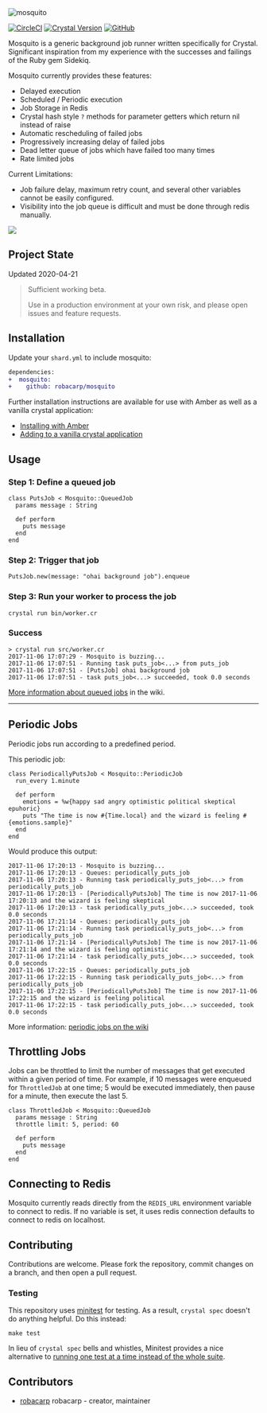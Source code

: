 
<img src="logo/logotype_horizontal.svg" alt="mosquito">

[![CircleCI](https://img.shields.io/circleci/project/github/robacarp/mosquito/master.svg?logo=circleci&label=Circle%20CI&style=for-the-badge)](https://circleci.com/gh/robacarp/mosquito)
[![Crystal Version](https://img.shields.io/badge/crystal-0.34-blueviolet.svg?longCache=true&style=for-the-badge)](https://crystal-lang.org/)
[![GitHub](https://img.shields.io/github/license/robacarp/mosquito.svg?style=for-the-badge)](https://tldrlegal.com/license/mit-license)

Mosquito is a generic background job runner written specifically for Crystal. Significant inspiration from my experience with the successes and failings of the Ruby gem Sidekiq.

Mosquito currently provides these features:
- Delayed execution
- Scheduled / Periodic execution
- Job Storage in Redis
- Crystal hash style `?` methods for parameter getters which return nil instead of raise
- Automatic rescheduling of failed jobs
- Progressively increasing delay of failed jobs
- Dead letter queue of jobs which have failed too many times
- Rate limited jobs

Current Limitations:
- Job failure delay, maximum retry count, and several other variables cannot be easily configured.
- Visibility into the job queue is difficult and must be done through redis manually.

![](https://cdn.shopify.com/s/files/1/0242/0179/products/amber1_1024x1024.png?v=1455409061)

## Project State

Updated 2020-04-21

> Sufficient working beta.
>
> Use in a production environment at your own risk, and please open issues and feature requests.

## Installation

Update your `shard.yml` to include mosquito:

```diff
dependencies:
+  mosquito:
+    github: robacarp/mosquito
```

Further installation instructions are available for use with Amber as well as a vanilla crystal application:

- [Installing with Amber](https://github.com/robacarp/mosquito/wiki/Usage:-Amber)
- [Adding to a vanilla crystal application](https://github.com/robacarp/mosquito/wiki/Usage:-vanilla-crystal)

## Usage

### Step 1: Define a queued job

```crystal
class PutsJob < Mosquito::QueuedJob
  params message : String

  def perform
    puts message
  end
end
```

### Step 2: Trigger that job

```crystal
PutsJob.new(message: "ohai background job").enqueue
```

### Step 3: Run your worker to process the job

```text
crystal run bin/worker.cr
```

### Success

```
> crystal run src/worker.cr
2017-11-06 17:07:29 - Mosquito is buzzing...
2017-11-06 17:07:51 - Running task puts_job<...> from puts_job
2017-11-06 17:07:51 - [PutsJob] ohai background job
2017-11-06 17:07:51 - task puts_job<...> succeeded, took 0.0 seconds
```

[More information about queued jobs](https://github.com/robacarp/mosquito/wiki/Queued-jobs) in the wiki.

------

## Periodic Jobs

Periodic jobs run according to a predefined period. 

This periodic job:
```crystal
class PeriodicallyPutsJob < Mosquito::PeriodicJob
  run_every 1.minute

  def perform
    emotions = %w{happy sad angry optimistic political skeptical epuhoric}
    puts "The time is now #{Time.local} and the wizard is feeling #{emotions.sample}"
  end
end
```

Would produce this output:
```crystal
2017-11-06 17:20:13 - Mosquito is buzzing...
2017-11-06 17:20:13 - Queues: periodically_puts_job
2017-11-06 17:20:13 - Running task periodically_puts_job<...> from periodically_puts_job
2017-11-06 17:20:13 - [PeriodicallyPutsJob] The time is now 2017-11-06 17:20:13 and the wizard is feeling skeptical
2017-11-06 17:20:13 - task periodically_puts_job<...> succeeded, took 0.0 seconds
2017-11-06 17:21:14 - Queues: periodically_puts_job
2017-11-06 17:21:14 - Running task periodically_puts_job<...> from periodically_puts_job
2017-11-06 17:21:14 - [PeriodicallyPutsJob] The time is now 2017-11-06 17:21:14 and the wizard is feeling optimistic
2017-11-06 17:21:14 - task periodically_puts_job<...> succeeded, took 0.0 seconds
2017-11-06 17:22:15 - Queues: periodically_puts_job
2017-11-06 17:22:15 - Running task periodically_puts_job<...> from periodically_puts_job
2017-11-06 17:22:15 - [PeriodicallyPutsJob] The time is now 2017-11-06 17:22:15 and the wizard is feeling political
2017-11-06 17:22:15 - task periodically_puts_job<...> succeeded, took 0.0 seconds
```

More information: [periodic jobs on the wiki](https://github.com/robacarp/mosquito/wiki/Periodic-Jobs)

## Throttling Jobs

Jobs can be throttled to limit the number of messages that get executed within a given period of time.  For example, if 10 messages were enqueued for `ThrottledJob` at one time; 5 would be executed immediately, then pause for a minute, then execute the last 5.  

```crystal
class ThrottledJob < Mosquito::QueuedJob
  params message : String
  throttle limit: 5, period: 60

  def perform
    puts message
  end
end
```




## Connecting to Redis

Mosquito currently reads directly from the `REDIS_URL` environment variable to connect to redis. If no variable is set, it uses redis connection defaults to connect to redis on localhost. 

## Contributing

Contributions are welcome. Please fork the repository, commit changes on a branch, and then open a pull request.

### Testing

This repository uses [minitest](https://github.com/ysbaddaden/minitest.cr) for testing. As a result, `crystal spec` doesn't do anything helpful. Do this instead:

```
make test
```

In lieu of `crystal spec` bells and whistles, Minitest provides a nice alternative to [running one test at a time instead of the whole suite](https://github.com/ysbaddaden/minitest.cr/pull/31).

## Contributors

- [robacarp](https://github.com/robacarp) robacarp - creator, maintainer
